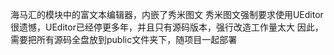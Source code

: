 海马汇的模块中的富文本编辑器，内嵌了秀米图文
秀米图文强制要求使用UEditor
很遗憾，UEditor已经停更多年，并且只有源码版本，强行改造工作量太大
因此，需要把所有源码全盘放到public文件夹下，随项目一起部署
